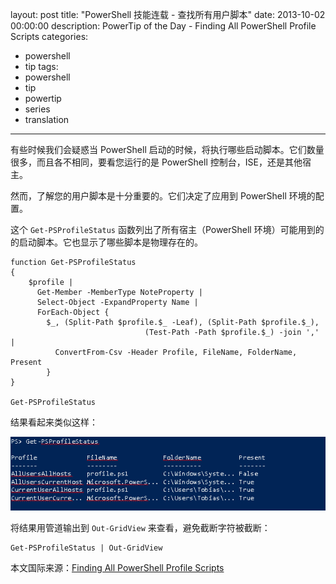 ﻿layout: post
title: "PowerShell 技能连载 - 查找所有用户脚本"
date: 2013-10-02 00:00:00
description: PowerTip of the Day - Finding All PowerShell Profile Scripts
categories:
- powershell
- tip
tags:
- powershell
- tip
- powertip
- series
- translation
---
有些时候我们会疑惑当 PowerShell 启动的时候，将执行哪些启动脚本。它们数量很多，而且各不相同，要看您运行的是 PowerShell 控制台，ISE，还是其他宿主。

然而，了解您的用户脚本是十分重要的。它们决定了应用到 PowerShell 环境的配置。

这个 `Get-PSProfileStatus` 函数列出了所有宿主（PowerShell 环境）可能用到的的启动脚本。它也显示了哪些脚本是物理存在的。

	function Get-PSProfileStatus
	{
	    $profile | 
	      Get-Member -MemberType NoteProperty |
	      Select-Object -ExpandProperty Name | 
	      ForEach-Object {
	        $_, (Split-Path $profile.$_ -Leaf), (Split-Path $profile.$_), 
	                              (Test-Path -Path $profile.$_) -join ',' |
	          ConvertFrom-Csv -Header Profile, FileName, FolderName, Present
	        }
	}
	
	Get-PSProfileStatus

结果看起来类似这样：

![](/img/2013-10-02-finding-all-powershell-profile-scripts-001.png)

将结果用管道输出到 `Out-GridView` 来查看，避免截断字符被截断：

	Get-PSProfileStatus | Out-GridView

<!--more-->

本文国际来源：[Finding All PowerShell Profile Scripts](http://community.idera.com/powershell/powertips/b/tips/posts/finding-all-powershell-profile-scripts)
